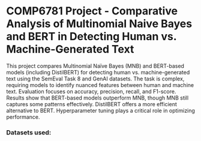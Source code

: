 # COMP6781 Project - Comparative Analysis of Multinomial Naive Bayes and BERT in Detecting Human vs. Machine-Generated Text

This project compares Multinomial Naïve Bayes (MNB) and BERT-based models (including DistilBERT) for detecting human vs. machine-generated text using the SemEval Task 8 and GenAI datasets. The task is complex, requiring models to identify nuanced features between human and machine text. Evaluation focuses on accuracy, precision, recall, and F1-score. Results show that BERT-based models outperform MNB, though MNB still captures some patterns effectively. DistilBERT offers a more efficient alternative to BERT. Hyperparameter tuning plays a critical role in optimizing performance.

### Datasets used:


